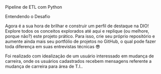Pipeline de ETL com Python

Entendendo o Desafio

Agora é a sua hora de brilhar e construir um perfil de destaque na DIO! Explore todos os conceitos explorados até aqui e replique (ou melhore, porque não?) este projeto prático. Para isso, crie seu próprio repositório e aumente ainda mais seu portfólio de projetos no GitHub, o qual pode fazer toda diferença em suas entrevistas técnicas 😎

Foi realizado com idealização de um usuário interessado em mudança de carreira, onde os usuários cadastrados recebem mensagens referente a mudança de carreira para área de T.I..
